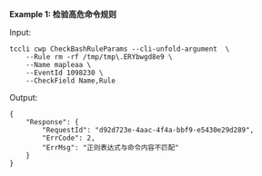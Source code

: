 **Example 1: 检验高危命令规则**



Input: 

```
tccli cwp CheckBashRuleParams --cli-unfold-argument  \
    --Rule rm -rf /tmp/tmp\.ERYbwgd8e9 \
    --Name mapleaa \
    --EventId 1098230 \
    --CheckField Name,Rule
```

Output: 
```
{
    "Response": {
        "RequestId": "d92d723e-4aac-4f4a-bbf9-e5430e29d289",
        "ErrCode": 2,
        "ErrMsg": "正则表达式与命令内容不匹配"
    }
}
```

